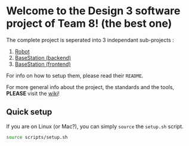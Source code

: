 # Welcome to the Design 3 software project of Team 8! (the best one)

The complete project is seperated into 3 independant sub-projects :

1. [Robot](./Robot/)
2. [BaseStation (backend)](./BaseStation/backend/)
3. [BaseStation (frontend)](./BaseStation/frontend/)

For info on how to setup them, please read their `README`.

For more general info about the project, the standards and the tools, **PLEASE** visit the [wiki](https://github.com/DODRO35/design_3_logiciel/wiki)!

## Quick setup

If you are on Linux (or Mac?), you can simply `source` the `setup.sh` script.

```bash
source scripts/setup.sh
```
